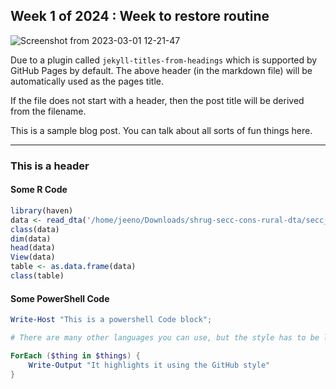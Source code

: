## Week 1 of 2024 : Week to restore routine

![Screenshot from 2023-03-01 12-21-47](https://github.com/jeenogeorge/jeenogeorge.github.io/assets/93189890/d8652270-5ecf-46ec-abb4-60e4d28aded4)

Due to a plugin called `jekyll-titles-from-headings` which is supported by GitHub Pages by default. The above header (in the markdown file) will be automatically used as the pages title.

If the file does not start with a header, then the post title will be derived from the filename.

This is a sample blog post. You can talk about all sorts of fun things here.

---

### This is a header

#### Some R Code

```R
library(haven)
data <- read_dta('/home/jeeno/Downloads/shrug-secc-cons-rural-dta/secc_cons_rural_pc11subdist.dta')
class(data)
dim(data)
head(data)
View(data)
table <- as.data.frame(data)
class(table)
```

#### Some PowerShell Code

```powershell
Write-Host "This is a powershell Code block";

# There are many other languages you can use, but the style has to be loaded first

ForEach ($thing in $things) {
    Write-Output "It highlights it using the GitHub style"
}
```
